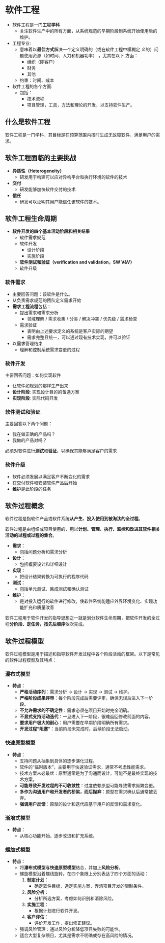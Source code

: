 # 软件工程
- 软件工程是一门**工程学科**
  - 关注软件生产中的所有方面，从系统规范的早期阶段到系统开始使用后的维护。
- 工程专业:
  - 意味着以**最佳方式**解决一个定义明确的（或在软件工程中模糊定
义的）问题使用资源（如时间、人力和机器功率） ，尤其在以下
方面：
    - 组织（即客户）
    - 财务
    - 其他
  - 约束：时间、成本
- 软件工程的各个方面:
  - 包括：
    - 技术流程
    - 项目管理，工具，方法和理论的开发，以支持软件生产。
## 什么是软件工程

软件工程是一门学科，其目标是在预算范围内按时生成无故障软件，满足用户的需求。

## 软件工程面临的主要挑战

- **异质性（Heterogeneity）**
  - 研发用于构建可以应对异构平台和执行环境的软件的技术
- **交付**
  - 研发能够加快软件交付的技术
- **信任**
  - 研发可以证明其用户能信任该软件的技术。

## 软件工程生命周期

- **软件开发的四个基本活动阶段和相关结果**
  - 软件需求规范
  - 软件开发
    - 设计阶段
    - 实施阶段
  - **软件测试和验证（verification and validation，SW V&V）**
  - 软件升级

### 软件需求

- 主要回答问题：该软件是什么。
- 从负责需求规范的团队定义需求开始
- **需求工程流程**包括：
  - 提出需求和需求分析
    - 领域理解 / 需求收集 / 分类 / 解决冲突 / 优先级 / 需求检查
  - 需求验证
    - 表明由上述要求定义的系统是客户实际的期望
    - 需求完整且统一，可以通过现有技术实现，并可以验证
- 以需求管理结束
  - 理解和控制系统需求变更的过程


### 软件开发

主要回答问题：如何实现软件
- 让软件如规划的那样生产出来
- **设计阶段**: 实现设计目的的备选方案
- **实现阶段**: 实际代码开发

### 软件测试和验证

主要回答以下两个问题：
- 我在做正确的产品吗？
- 我做的产品对吗？

必须对软件进行**测试**和**验证**，以确保其能够满足客户的需求

### 软件升级

- 软件必须发展以满足客户不断变化的需求
- 在交付软件和安装软件产品后开始
- **维护**是此阶段的任务

## 软件过程概念

软件过程是指软件产品或软件系统**从产生、投入使用到被淘汰的全过程**。

软件过程是由组织或项目使用的，用以**计划、管理、执行、监控和改进其软件相关活动的过程或过程的集合**。

- **需求**：
  - 包括问题分析和需求分析
- **设计**：
  - 包括概要设计和详细设计
- **实现**：
  - 把设计结果转换为可执行的程序代码
- **测试**：
  - 包括单元测试、集成测试和确认测试
- **维护**：
  - 是对投入运行的软件进行修改，使软件系统能适应外界环境变化、实现功能扩充和质量改善

软件工程用于软件开发的指导思想之一就是划分软件生命周期，把软件开发的全过程**分阶段、定任务，按先后顺序**依次完成。

## 软件过程模型

软件过程模型是用于描述和指导软件开发过程中各个阶段活动的框架。以下是常见的软件过程模型及其特点：


### 瀑布式模型
- **特点**：
  - **严格活动序列**：需求分析 → 设计 → 实现 → 测试 → 维护。
  - **严格阶段成果评审**：每个阶段完成后需要评审，确保无误后进入下一阶段。
  - **不允许需求的不确定性**：需求必须在项目开始时完全明确。
  - **不显式支持活动迭代**：一旦进入下一阶段，很难返回修改前面的内容。
  - **要求用户极大的耐心**：用户需要在早期阶段明确所有需求。
  - **开发过程“阻塞”**：当前阶段未完成时，后续阶段无法启动。

### 快速原型模型
- **特点**：
  - 支持问题从抽象到具体的逐步演化过程。
  - 软件的“临时版本”，主要用于快速验证需求，通常不考虑性能需求。
  - 技术方案未必最优：原型通常是为了沟通而设计，可能不是最终实现的技术方案。
  - **可能导致开发过程的不可收敛性**：过度依赖原型可能导致需求频繁变更。
  - **多作为沟通用户和开发者的桥梁，而后抛弃**：原型在需求确认后通常被丢弃。
  - **强调用户反馈**：原型的设计和迭代应基于用户的反馈和需求变化。

### 渐增式模型
- **特点**：
  - 从核心功能开始，逐步改进和扩充系统。

### 螺旋式模型
- **特点**：
  - 将**瀑布式模型与快速原型模型**结合，并加上**风险分析**。
  - 螺旋模型沿着螺线旋转，在四个象限上分别表达了四个方面的活动：
    1. **制定计划**：
       - 确定软件目标，选定实施方案，弄清项目开发的限制条件。
    2. **风险分析**：
       - 分析所选方案，考虑如何识别和消除风险。
    3. **实施工程**：
       - 根据计划进行软件开发。
    4. **客户评估**：
       - 评价开发工作，提出修正建议。
  - 强调风险管理：通过风险分析降低项目失败的可能性。
  - 适合大型复杂项目，尤其是需求不明确或存在高风险的情况。
